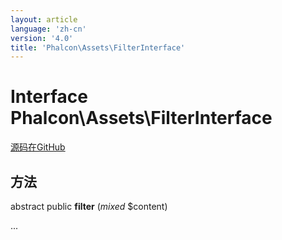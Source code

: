 ```yaml
---
layout: article
language: 'zh-cn'
version: '4.0'
title: 'Phalcon\Assets\FilterInterface'
---
```

# Interface **Phalcon\Assets\FilterInterface**

<a href="https://github.com/phalcon/cphalcon/tree/v4.0.0/phalcon/assets/filterinterface.zep" class="btn btn-default btn-sm">源码在GitHub</a>

## 方法

abstract public **filter** (*mixed* $content)

...